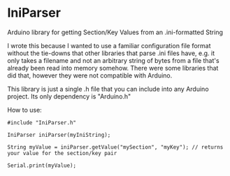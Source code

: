 # IniParser
Arduino library for getting Section/Key Values from an .ini-formatted String

I wrote this because I wanted to use a familiar configuration file format without the tie-downs that other libraries that parse .ini files have, e.g. it only takes a filename and not an arbitrary string of bytes from a file that's already been read into memory somehow. There were some libraries that did that, however they were not compatible with Arduino.

This library is just a single .h file that you can include into any Arduino project. Its only dependency is "Arduino.h"

How to use:

```
#include "IniParser.h"

IniParser iniParser(myIniString);

String myValue = iniParser.getValue("mySection", "myKey"); // returns your value for the section/key pair

Serial.print(myValue);
```
